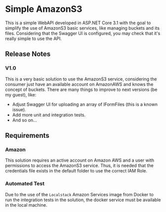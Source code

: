 # Simple AmazonS3 
This is a simple WebAPI developed in ASP.NET Core 3.1 with the goal to simplify the use of AmazonS3 basic services, like managing buckets and its files. Considering that the Swagger UI is configured, you may check that it's really simple to use the API.

## Release Notes
### V1.0
This is a very basic solution to use the AmazonS3 service, considering the consumer just have an available account on AmazonAWS and knows the concept of buckets.
There are many things to improve to next versions (be my guest), like:
- Adjust Swagger UI for uploading an array of IFormFiles (this is a known issue).
- Add more unit and integration tests.
- And so on...

## Requirements

### Amazon
This solution requires an active account on Amazon AWS and a user with permissions to access the AmazonS3 service. Thus, it is needed that the credentials file exists in the default folder to use the correct IAM Role.

### Automated Test
Due to the use of the `Localstack` Amazon Services image from Docker to run the integration tests in the solution, the docker service must be available in the local machine.